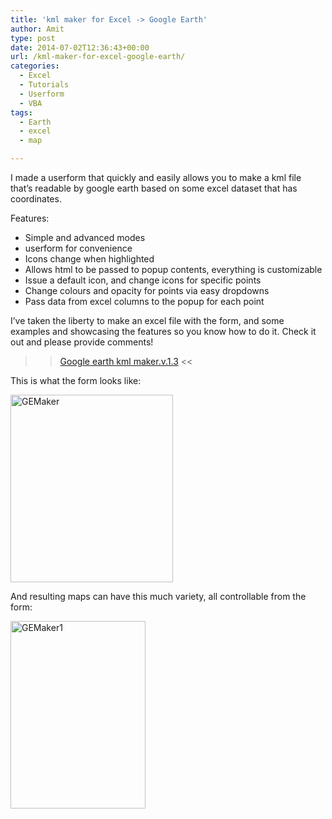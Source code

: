 ```yaml
---
title: 'kml maker for Excel -> Google Earth'
author: Amit
type: post
date: 2014-07-02T12:36:43+00:00
url: /kml-maker-for-excel-google-earth/
categories:
  - Excel
  - Tutorials
  - Userform
  - VBA
tags:
  - Earth
  - excel
  - map

---
```

I made a userform that quickly and easily allows you to make a kml file that&#8217;s readable by google earth based on some excel dataset that has coordinates.

Features:

  * Simple and advanced modes
  * userform for convenience
  * Icons change when highlighted
  * Allows html to be passed to popup contents, everything is customizable
  * Issue a default icon, and change icons for specific points
  * Change colours and opacity for points via easy dropdowns
  * Pass data from excel columns to the popup for each point

I&#8217;ve taken the liberty to make an excel file with the form, and some examples and showcasing the features so you know how to do it. Check it out and please provide comments!

>> [Google earth kml maker.v.1.3][1] <<

This is what the form looks like:
  
[<img class="alignnone size-medium wp-image-57" src="https://i2.wp.com/amitkohli.com/wp-content/uploads/2014/07/GEMaker.png?resize=260%2C300" alt="GEMaker" width="260" height="300" srcset="https://i2.wp.com/amitkohli.com/wp-content/uploads/2014/07/GEMaker.png?resize=260%2C300 260w, https://i2.wp.com/amitkohli.com/wp-content/uploads/2014/07/GEMaker.png?w=510 510w" sizes="(max-width: 260px) 100vw, 260px" data-recalc-dims="1" />][2]

And resulting maps can have this much variety, all controllable from the form:
  
[<img class="alignnone size-medium wp-image-58" src="https://i2.wp.com/amitkohli.com/wp-content/uploads/2014/07/GEMaker1.png?resize=216%2C300" alt="GEMaker1" width="216" height="300" srcset="https://i2.wp.com/amitkohli.com/wp-content/uploads/2014/07/GEMaker1.png?resize=216%2C300 216w, https://i2.wp.com/amitkohli.com/wp-content/uploads/2014/07/GEMaker1.png?w=270 270w" sizes="(max-width: 216px) 100vw, 216px" data-recalc-dims="1" />][3]

 [1]: http://amitkohli.com/wp-content/uploads/2014/07/Google-earth-kml-maker.v.1.3.xlsm
 [2]: https://i2.wp.com/amitkohli.com/wp-content/uploads/2014/07/GEMaker.png
 [3]: https://i2.wp.com/amitkohli.com/wp-content/uploads/2014/07/GEMaker1.png